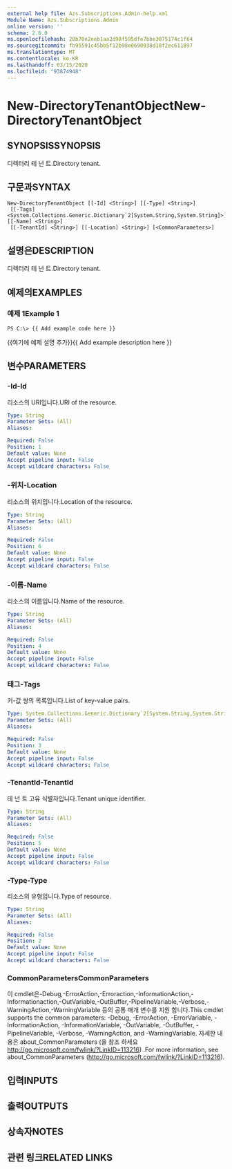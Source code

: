 ```yaml
---
external help file: Azs.Subscriptions.Admin-help.xml
Module Name: Azs.Subscriptions.Admin
online version: ''
schema: 2.0.0
ms.openlocfilehash: 20b70e2eeb1aa2d98f595dfe7bbe3075174c1f64
ms.sourcegitcommit: fb95591c45bb5f12b98e0690938d18f2ec611897
ms.translationtype: MT
ms.contentlocale: ko-KR
ms.lasthandoff: 03/15/2020
ms.locfileid: "93874948"
---
```

# <span data-ttu-id="e5f42-101">New-DirectoryTenantObject</span><span class="sxs-lookup"><span data-stu-id="e5f42-101">New-DirectoryTenantObject</span></span>

## <span data-ttu-id="e5f42-102">SYNOPSIS</span><span class="sxs-lookup"><span data-stu-id="e5f42-102">SYNOPSIS</span></span>
<span data-ttu-id="e5f42-103">디렉터리 테 넌 트.</span><span class="sxs-lookup"><span data-stu-id="e5f42-103">Directory tenant.</span></span>

## <span data-ttu-id="e5f42-104">구문과</span><span class="sxs-lookup"><span data-stu-id="e5f42-104">SYNTAX</span></span>

```
New-DirectoryTenantObject [[-Id] <String>] [[-Type] <String>]
 [[-Tags] <System.Collections.Generic.Dictionary`2[System.String,System.String]>] [[-Name] <String>]
 [[-TenantId] <String>] [[-Location] <String>] [<CommonParameters>]
```

## <span data-ttu-id="e5f42-105">설명은</span><span class="sxs-lookup"><span data-stu-id="e5f42-105">DESCRIPTION</span></span>
<span data-ttu-id="e5f42-106">디렉터리 테 넌 트.</span><span class="sxs-lookup"><span data-stu-id="e5f42-106">Directory tenant.</span></span>

## <span data-ttu-id="e5f42-107">예제의</span><span class="sxs-lookup"><span data-stu-id="e5f42-107">EXAMPLES</span></span>

### <span data-ttu-id="e5f42-108">예제 1</span><span class="sxs-lookup"><span data-stu-id="e5f42-108">Example 1</span></span>
```
PS C:\> {{ Add example code here }}
```

<span data-ttu-id="e5f42-109">{{여기에 예제 설명 추가}}</span><span class="sxs-lookup"><span data-stu-id="e5f42-109">{{ Add example description here }}</span></span>

## <span data-ttu-id="e5f42-110">변수</span><span class="sxs-lookup"><span data-stu-id="e5f42-110">PARAMETERS</span></span>

### <span data-ttu-id="e5f42-111">-Id</span><span class="sxs-lookup"><span data-stu-id="e5f42-111">-Id</span></span>
<span data-ttu-id="e5f42-112">리소스의 URI입니다.</span><span class="sxs-lookup"><span data-stu-id="e5f42-112">URI of the resource.</span></span>

```yaml
Type: String
Parameter Sets: (All)
Aliases: 

Required: False
Position: 1
Default value: None
Accept pipeline input: False
Accept wildcard characters: False
```

### <span data-ttu-id="e5f42-113">-위치</span><span class="sxs-lookup"><span data-stu-id="e5f42-113">-Location</span></span>
<span data-ttu-id="e5f42-114">리소스의 위치입니다.</span><span class="sxs-lookup"><span data-stu-id="e5f42-114">Location of the resource.</span></span>

```yaml
Type: String
Parameter Sets: (All)
Aliases: 

Required: False
Position: 6
Default value: None
Accept pipeline input: False
Accept wildcard characters: False
```

### <span data-ttu-id="e5f42-115">-이름</span><span class="sxs-lookup"><span data-stu-id="e5f42-115">-Name</span></span>
<span data-ttu-id="e5f42-116">리소스의 이름입니다.</span><span class="sxs-lookup"><span data-stu-id="e5f42-116">Name of the resource.</span></span>

```yaml
Type: String
Parameter Sets: (All)
Aliases: 

Required: False
Position: 4
Default value: None
Accept pipeline input: False
Accept wildcard characters: False
```

### <span data-ttu-id="e5f42-117">태그</span><span class="sxs-lookup"><span data-stu-id="e5f42-117">-Tags</span></span>
<span data-ttu-id="e5f42-118">키-값 쌍의 목록입니다.</span><span class="sxs-lookup"><span data-stu-id="e5f42-118">List of key-value pairs.</span></span>

```yaml
Type: System.Collections.Generic.Dictionary`2[System.String,System.String]
Parameter Sets: (All)
Aliases: 

Required: False
Position: 3
Default value: None
Accept pipeline input: False
Accept wildcard characters: False
```

### <span data-ttu-id="e5f42-119">-TenantId</span><span class="sxs-lookup"><span data-stu-id="e5f42-119">-TenantId</span></span>
<span data-ttu-id="e5f42-120">테 넌 트 고유 식별자입니다.</span><span class="sxs-lookup"><span data-stu-id="e5f42-120">Tenant unique identifier.</span></span>

```yaml
Type: String
Parameter Sets: (All)
Aliases: 

Required: False
Position: 5
Default value: None
Accept pipeline input: False
Accept wildcard characters: False
```

### <span data-ttu-id="e5f42-121">-Type</span><span class="sxs-lookup"><span data-stu-id="e5f42-121">-Type</span></span>
<span data-ttu-id="e5f42-122">리소스의 유형입니다.</span><span class="sxs-lookup"><span data-stu-id="e5f42-122">Type of resource.</span></span>

```yaml
Type: String
Parameter Sets: (All)
Aliases: 

Required: False
Position: 2
Default value: None
Accept pipeline input: False
Accept wildcard characters: False
```

### <span data-ttu-id="e5f42-123">CommonParameters</span><span class="sxs-lookup"><span data-stu-id="e5f42-123">CommonParameters</span></span>
<span data-ttu-id="e5f42-124">이 cmdlet은-Debug,-ErrorAction,-Erroraction,-InformationAction,-Informationaction,-OutVariable,-OutBuffer,-PipelineVariable,-Verbose,-WarningAction,-WarningVariable 등의 공통 매개 변수를 지원 합니다.</span><span class="sxs-lookup"><span data-stu-id="e5f42-124">This cmdlet supports the common parameters: -Debug, -ErrorAction, -ErrorVariable, -InformationAction, -InformationVariable, -OutVariable, -OutBuffer, -PipelineVariable, -Verbose, -WarningAction, and -WarningVariable.</span></span> <span data-ttu-id="e5f42-125">자세한 내용은 about_CommonParameters (을 참조 하세요 http://go.microsoft.com/fwlink/?LinkID=113216) .</span><span class="sxs-lookup"><span data-stu-id="e5f42-125">For more information, see about_CommonParameters (http://go.microsoft.com/fwlink/?LinkID=113216).</span></span>

## <span data-ttu-id="e5f42-126">입력</span><span class="sxs-lookup"><span data-stu-id="e5f42-126">INPUTS</span></span>

## <span data-ttu-id="e5f42-127">출력</span><span class="sxs-lookup"><span data-stu-id="e5f42-127">OUTPUTS</span></span>

## <span data-ttu-id="e5f42-128">상속자</span><span class="sxs-lookup"><span data-stu-id="e5f42-128">NOTES</span></span>

## <span data-ttu-id="e5f42-129">관련 링크</span><span class="sxs-lookup"><span data-stu-id="e5f42-129">RELATED LINKS</span></span>

